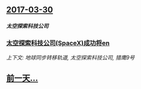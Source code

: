 ## [2017-03-30](/news/2017/03/30/index.md)

##### 太空探索科技公司
### [太空探索科技公司(SpaceX)成功将en ](/news/2017/03/30/太空探索科技公司-SpaceX-成功将en.md)
_上下文: 地球同步转移轨道, 太空探索科技公司, 猎鹰9号_

## [前一天...](/news/2017/03/29/index.md)


